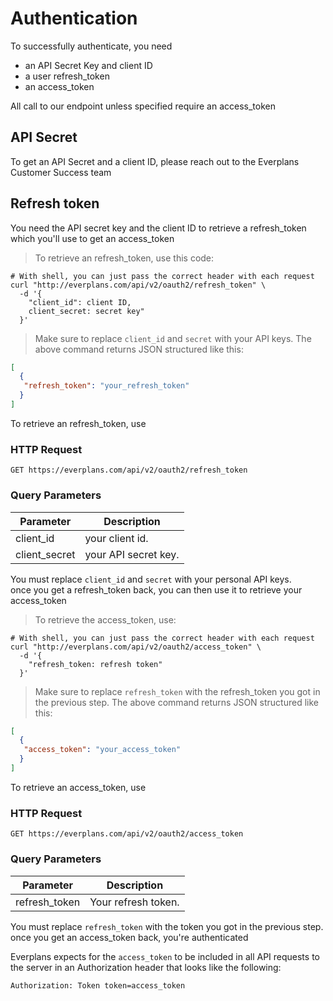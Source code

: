 # Authentication
To successfully authenticate, you need
- an API Secret Key and client ID
- a user refresh_token
- an access_token

All call to our endpoint unless specified require an access_token

## API Secret
To get an API Secret and a client ID, please reach out to the Everplans Customer Success team


## Refresh token
You need the API secret key and the client ID to retrieve a refresh_token which you'll use to get an access_token

> To retrieve an refresh_token, use this code:

```shell
# With shell, you can just pass the correct header with each request
curl "http://everplans.com/api/v2/oauth2/refresh_token" \
  -d '{
    "client_id": client ID, 
    client_secret: secret key"
  }'
```

> Make sure to replace `client_id` and `secret` with your API keys.
> The above command returns JSON structured like this:

```json
[
  {
   "refresh_token": "your_refresh_token"
  }
]
```


To retrieve an refresh_token, use

### HTTP Request

`GET https://everplans.com/api/v2/oauth2/refresh_token`

### Query Parameters

Parameter | Description
--------- | -----------
client_id | your client id.
client_secret | your API secret key.

<aside class="notice">
You must replace <code>client_id</code> and <code>secret</code> with your personal API keys.
</aside>
<aside class="success">
once you get a refresh_token back, you can then use it to retrieve your access_token
</aside>


> To retrieve the access_token, use:

```shell
# With shell, you can just pass the correct header with each request
curl "http://everplans.com/api/v2/oauth2/access_token" \
  -d '{
    "refresh_token: refresh token"
  }'
```

> Make sure to replace `refresh_token` with the refresh_token you got in the previous step.
> The above command returns JSON structured like this:

```json
[
  {
   "access_token": "your_access_token"
  }
]
```


To retrieve an access_token, use

### HTTP Request

`GET https://everplans.com/api/v2/oauth2/access_token`

### Query Parameters

Parameter | Description
--------- | -----------
refresh_token | Your refresh token.

<aside class="notice">
You must replace <code>refresh_token</code> with the token you got in the previous step.
</aside>
<aside class="success">
once you get an access_token back, you're authenticated
</aside>

Everplans expects for the `access_token` to be included in all API requests to the server in an Authorization header that looks like the following:

`Authorization: Token token=access_token`